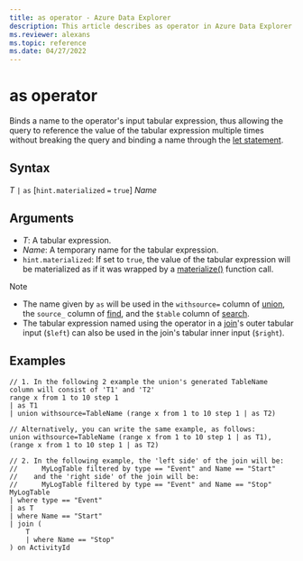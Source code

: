 ```yaml
---
title: as operator - Azure Data Explorer
description: This article describes as operator in Azure Data Explorer.
ms.reviewer: alexans
ms.topic: reference
ms.date: 04/27/2022
---
```

# as operator

Binds a name to the operator's input tabular expression, thus allowing the query to reference the value of the tabular expression multiple times without breaking the query and binding a name through the [let statement](letstatement.md).

## Syntax

*T* `|` `as` [`hint.materialized` `=` `true`] *Name*

## Arguments

* *T*: A tabular expression.
* *Name*: A temporary name for the tabular expression.
* `hint.materialized`: If set to `true`, the value of the tabular expression will be
  materialized as if it was wrapped by a [materialize()](./materializefunction.md) function
  call.

> [!NOTE]
>
> * The name given by `as` will be used in the `withsource=` column of [union](./unionoperator.md), the `source_` column of [find](./findoperator.md), and the `$table` column of [search](./searchoperator.md).
> * The tabular expression named using the operator in a [join](./joinoperator.md)'s outer tabular input (`$left`) can also be used in the join's tabular inner input (`$right`).

## Examples

```kusto
// 1. In the following 2 example the union's generated TableName column will consist of 'T1' and 'T2'
range x from 1 to 10 step 1 
| as T1 
| union withsource=TableName (range x from 1 to 10 step 1 | as T2)

// Alternatively, you can write the same example, as follows:
union withsource=TableName (range x from 1 to 10 step 1 | as T1), (range x from 1 to 10 step 1 | as T2)

// 2. In the following example, the 'left side' of the join will be: 
//      MyLogTable filtered by type == "Event" and Name == "Start"
//    and the 'right side' of the join will be: 
//      MyLogTable filtered by type == "Event" and Name == "Stop"
MyLogTable  
| where type == "Event"
| as T
| where Name == "Start"
| join (
    T
    | where Name == "Stop"
) on ActivityId
```
